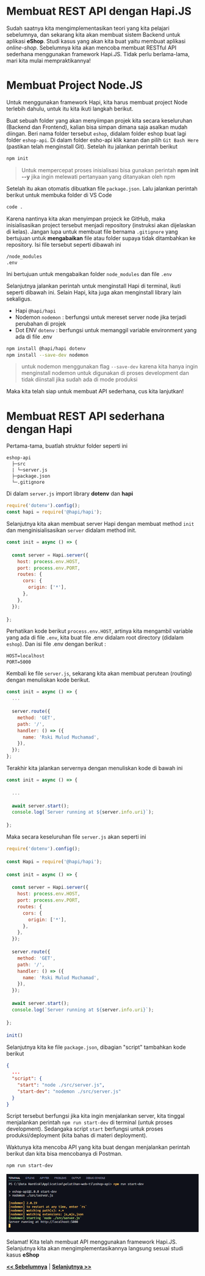 # Membuat REST API dengan Hapi.JS

Sudah saatnya kita mengimplementasikan teori yang kita pelajari sebelumnya, dan sekarang kita akan membuat sistem Backend untuk aplikasi **eShop**. Studi kasus yang akan kita buat yaitu membuat aplikasi *online-shop*. Sebelumnya kita akan mencoba membuat RESTful API sederhana menggunakan framework Hapi.JS. Tidak perlu berlama-lama, mari kita mulai mempraktikannya!

# Membuat Project Node.JS

Untuk menggunakan framework Hapi, kita harus membuat project Node terlebih dahulu, untuk itu kita ikuti langkah berikut.

Buat sebuah folder yang akan menyiimpan projek kita secara keseluruhan (Backend dan Frontend), kalian bisa simpan dimana saja asalkan mudah diingan. Beri nama folder tersebut `eshop`, didalam folder eshop buat lagi folder `eshop-api`. Di dalam folder esho-api klik kanan dan pilih `Git Bash Here` (pastikan telah menginstall Git). Setelah itu jalankan perintah berikut

```bash
npm init
```

> Untuk mempercepat proses inisialisasi bisa gunakan perintah **npm init --y** jika ingin melewati pertanyaan yang ditanyakan oleh npm

Setelah itu akan otomatis dibuatkan file `package.json`. Lalu jalankan perintah berikut untuk membuka folder di VS Code

```bash
code .
```

Karena nantinya kita akan menyimpan projeck ke GitHub, maka inisialisasikan project tersebut menjadi repository (instruksi akan dijelaskan di kelas). Jangan lupa untuk membuat file bernama `.gitignore` yang bertujuan untuk **mengabaikan** file atau folder supaya tidak ditambahkan ke repository. Isi file tersebut seperti dibawah ini

```.gitignore
/node_modules
.env
```

Ini bertujuan untuk mengabaikan folder `node_modules` dan file `.env`

Selanjutnya jalankan perintah untuk menginstall Hapi di terminal, ikuti seperti dibawah ini. Selain Hapi, kita juga akan menginstall library lain sekaligus.

  * Hapi `@hapi/hapi`
  * Nodemon `nodemon` : berfungsi untuk mereset server node jika terjadi perubahan di projek
  * Dot ENV `dotenv` : berfungsi untuk memanggil variable environment yang ada di file .env

```bash
npm install @hapi/hapi dotenv
npm install --save-dev nodemon
```
> untuk nodemon menggunakan flag `--save-dev` karena kita hanya ingin menginstall nodemon untuk digunakan di proses development dan tidak diinstall jika sudah ada di mode produksi

Maka kita telah siap untuk membuat API sederhana, cus kita lanjutkan!

# Membuat REST API sederhana dengan Hapi

Pertama-tama, buatlah struktur folder seperti ini
```
eshop-api
  ├─src
  | └─server.js
  ├─package.json
  └─.gitignore
```

Di dalam `server.js` import library **dotenv** dan **hapi**

```js
require('dotenv').config();
const hapi = require('@hapi/hapi');
```

Selanjutnya kita akan membuat server Hapi dengan membuat method `init` dan menginisialisasikan `server` didalam method init.

```js
const init = async () => {

  const server = Hapi.server({
    host: process.env.HOST,
    port: process.env.PORT,
    routes: {
      cors: {
        origin: ['*'],
      },
    },
  });

};
```

Perhatikan kode berikut `process.env.HOST`, artinya kita mengambil variable yang ada di file `.env`, kita buat file .env didalam root directory (didalam `eshop`). Dan isi file .env dengan berikut :

```.env
HOST=localhost
PORT=5000
```

Kembali ke file `server.js`, sekarang kita akan membuat perutean (routing) dengan menuliskan kode berikut.

```js
const init = async () => {
  ...

  server.route({
    method: 'GET',
    path: '/',
    handler: () => ({
      name: 'Rski Mulud Muchamad',
    }),
  });
};
```

Terakhir kita jalankan servernya dengan menuliskan kode di bawah ini

```js
const init = async () => {

  ...

  await server.start();
  console.log(`Server running at ${server.info.uri}`);

};
```

Maka secara keseluruhan file `server.js` akan seperti ini

```js
require('dotenv').config();

const Hapi = require('@hapi/hapi');

const init = async () => {

  const server = Hapi.server({
    host: process.env.HOST,
    port: process.env.PORT,
    routes: {
      cors: {
        origin: ['*'],
      },
    },
  });

  server.route({
    method: 'GET',
    path: '/',
    handler: () => ({
      name: 'Rski Mulud Muchamad',
    }),
  });

  await server.start();
  console.log(`Server running at ${server.info.uri}`);

};

init()

```

Selanjutnya kita ke file `package.json`, dibagian "script" tambahkan kode berikut

```json
{
  ...
  "script": {
    "start": "node ./src/server.js",
    "start-dev": "nodemon ./src/server.js"
  }
}
```

Script tersebut berfungsi jika kita ingin menjalankan server, kita tinggal menjalankan perintah `npm run start-dev` di terminal (untuk proses development). Sedangaka script `start` berfungsi untuk proses produksi/deployment (kita bahas di materi deployment).

Waktunya kita mencoba API yang kita buat dengan menjalankan perintah berikut dan kita bisa mencobanya di Postman.

```bash
npm run start-dev
```

![run-api](images/run-api.png)

Selamat! Kita telah membuat API menggunakan framework Hapi.JS. Selanjutnya kita akan mengimplementasikannya langsung sesuai studi kasus **eShop**

**[<< Sebelumnya](m2-rest.md)** | **[Selanjutnya >>](m4-database.md)**